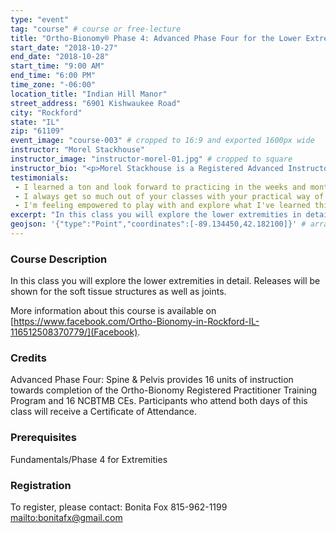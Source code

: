 ```yaml
---
type: "event"
tag: "course" # course or free-lecture
title: "Ortho-Bionomy® Phase 4: Advanced Phase Four for the Lower Extremities"
start_date: "2018-10-27"
end_date: "2018-10-28"
start_time: "9:00 AM"
end_time: "6:00 PM"
time_zone: "-06:00"
location_title: "Indian Hill Manor"
street_address: "6901 Kishwaukee Road"
city: "Rockford"
state: "IL"
zip: "61109"
event_image: "course-003" # cropped to 16:9 and exported 1600px wide
instructor: "Morel Stackhouse"
instructor_image: "instructor-morel-01.jpg" # cropped to square
instructor_bio: "<p>Morel Stackhouse is a Registered Advanced Instructor with the Society of Ortho-Bionomy International. She began her study of Ortho-Bionomy in 1984 and was fortunate to have studied with Arthur Lincoln Pauls D.O., the system's Founder.</p><p>Morel has been teaching throughout the US since 1989. She enjoys introducing this bodywork system to others and working with students to develop their skill and confidence as they grow with the work. She is approved by the National Certification Board for Therapeutic Massage and Bodywork (NCBTMB) as a Continuing Education Approved Provider.</p>"
testimonials: 
 - I learned a ton and look forward to practicing in the weeks and months to come.
 - I always get so much out of your classes with your practical way of teaching & enjoy your "pearls of wisdom."
 - I'm feeling empowered to play with and explore what I've learned this weekend.
excerpt: "In this class you will explore the lower extremities in detail. Releases will be shown for the soft tissue structures as well as joints."
geojson: '{"type":"Point","coordinates":[-89.134450,42.182100]}' # array format: [lon, lat]
---
```


### Course Description

In this class you will explore the lower extremities in detail. Releases will be shown for the soft tissue structures as well as joints.

More information about this course is available on [https://www.facebook.com/Ortho-Bionomy-in-Rockford-IL-116512508370779/](Facebook).

### Credits

Advanced Phase Four: Spine & Pelvis provides 16 units of instruction towards completion of the Ortho-Bionomy Registered Practitioner Training Program and 16 NCBTMB CEs. Participants who attend both days of this class will receive a Certificate of Attendance.

### Prerequisites

Fundamentals/Phase 4 for Extremities

### Registration

To register, please contact:
Bonita Fox
815-962-1199
[mailto:bonitafx@gmail.com](bonitafx@gmail.com)
